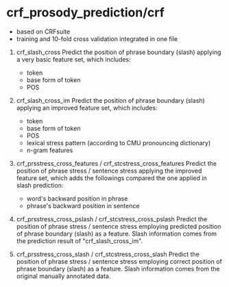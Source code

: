 # crf_prosody_prediction/crf
- based on CRFsuite
- training and 10-fold cross validation integrated in one file

1. crf_slash_cross
Predict the position of phrase boundary (slash) applying a very basic feature set, which includes:
    - token
    - base form of token
    - POS

2. crf_slash_cross_im
Predict the position of phrase boundary (slash) applying an improved feature set, which includes:
    - token
    - base form of token
    - POS
    - lexical stress pattern (according to CMU pronouncing dictionary)
    - n-gram features

3. crf_prsstress_cross_features / crf_stcstress_cross_features
Predict the position of phrase stress / sentence stress applying the improved feature set, which adds the followings compared the one applied in slash prediction:
    - word's backward position in phrase
    - phrase's backward position in sentence

4. crf_prsstress_cross_pslash / crf_stcstress_cross_pslash
Predict the position of phrase stress / sentence stress employing predicted position of phrase boundary (slash) as a feature.
Slash information comes from the prediction result of "crf_slash_cross_im".

5. crf_prsstress_cross_slash / crf_stcstress_cross_slash
Predict the position of phrase stress / sentence stress employing correct position of phrase boundary (slash) as a feature.
Slash information comes from the original manually annotated data.

